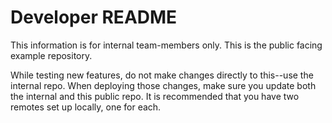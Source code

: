 # Developer README

This information is for internal team-members only.
This is the public facing example repository. 

While testing new features, do not make changes directly to this--use the internal repo. When deploying those changes, make sure you update both the internal and this public repo. It is recommended that you have two remotes set up locally, one for each.
